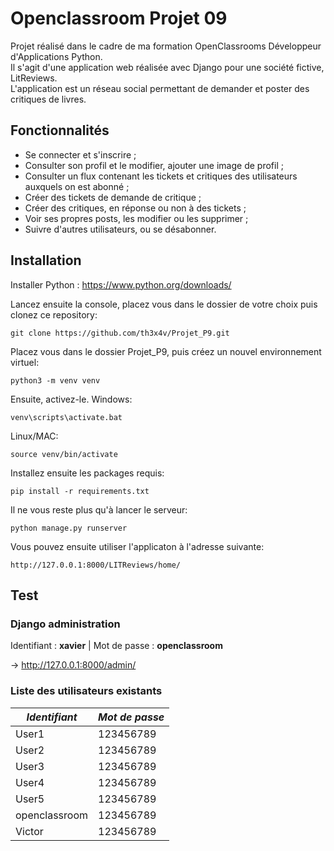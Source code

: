 # Openclassroom Projet 09
Projet réalisé dans le cadre de ma formation OpenClassrooms Développeur d'Applications Python.  
Il s'agit d'une application web réalisée avec Django pour une société fictive, LitReviews.  
L'application est un réseau social permettant de demander et poster des critiques de livres.

## Fonctionnalités

- Se connecter et s'inscrire ;
- Consulter son profil et le modifier, ajouter une image de profil ;
- Consulter un flux contenant les tickets et critiques des utilisateurs auxquels on est abonné ;
- Créer des tickets de demande de critique ;
- Créer des critiques, en réponse ou non à des tickets ;
- Voir ses propres posts, les modifier ou les supprimer ;
- Suivre d'autres utilisateurs, ou se désabonner.

## Installation

Installer Python : https://www.python.org/downloads/ 
 
Lancez ensuite la console, placez vous dans le dossier de votre choix puis clonez ce repository:
```
git clone https://github.com/th3x4v/Projet_P9.git
```
Placez vous dans le dossier Projet_P9, puis créez un nouvel environnement virtuel:
```
python3 -m venv venv
```
Ensuite, activez-le.
Windows:
```
venv\scripts\activate.bat
```
Linux/MAC:
```
source venv/bin/activate
```
Installez ensuite les packages requis:
```
pip install -r requirements.txt
```
Il ne vous reste plus qu'à lancer le serveur: 
```
python manage.py runserver
```
Vous pouvez ensuite utiliser l'applicaton à l'adresse suivante:
```
http://127.0.0.1:8000/LITReviews/home/
```
## Test
### Django administration

Identifiant : **xavier** | Mot de passe : **openclassroom**

&rarr; http://127.0.0.1:8000/admin/

### Liste des utilisateurs existants

| *Identifiant* | *Mot de passe* |
|---------------|----------------|
| User1         | 123456789      |
| User2         | 123456789      |
| User3         | 123456789      |
| User4         | 123456789      |
| User5         | 123456789      |
| openclassroom | 123456789      |
| Victor        | 123456789      |

